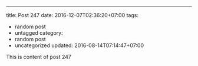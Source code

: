 ---
title: Post 247
date: 2016-12-07T02:36:20+07:00
tags:
  - random post
  - untagged
category:
  - random post
  - uncategorized
updated: 2016-08-14T07:14:47+07:00

This is content of post 247